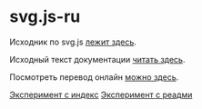 # svg.js-ru
Исходник по svg.js [лежит здесь](https://github.com/svgdotjs/svg.js).

Исходный текст документации [читать здесь](https://svgjs.dev/docs/3.1/).

Посмотреть перевод онлайн [можно здесь](https://customizer.github.io/svg.js-ru/svg.js-ru.htm).

[Эксперимент с индекс](https://warsan.github.io/svg.js-ru/docs/index.htm)
[Эксперимент с реадми](https://warsan.github.io/svg.js-ru/docs/readme.md)

